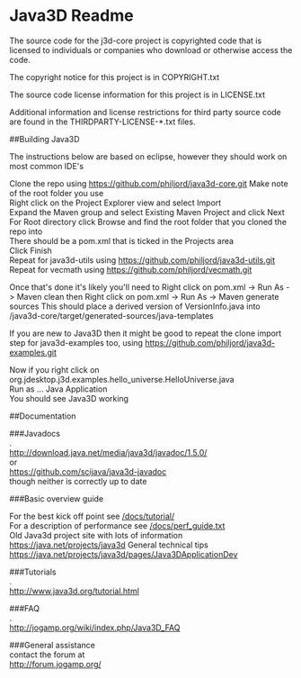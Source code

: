 Java3D Readme
===
The source code for the j3d-core project is copyrighted code that is
licensed to individuals or companies who download or otherwise access
the code.

The copyright notice for this project is in COPYRIGHT.txt

The source code license information for this project is in LICENSE.txt

Additional information and license restrictions for third party source
code are found in the THIRDPARTY-LICENSE-*.txt files.

##Building Java3D

The instructions below are based on eclipse, however they should work on most common IDE's

Clone the repo using 
https://github.com/philjord/java3d-core.git
Make note of the root folder you use  
Right click on the Project Explorer view and select Import  
Expand the Maven group and select Existing Maven Project and click Next  
For Root directory click Browse and find the root folder that you cloned the repo into  
There should be a pom.xml that is ticked in the Projects area  
Click Finish  
Repeat for java3d-utils using
https://github.com/philjord/java3d-utils.git
Repeat for vecmath using
https://github.com/philjord/vecmath.git

Once that's done it's likely you'll need to 
Right click on pom.xml -> Run As -> Maven clean
then
Right click on pom.xml -> Run As -> Maven generate sources
This should place a derived version of VersionInfo.java into /java3d-core/target/generated-sources/java-templates


If you are new to Java3D then it might be good to repeat the clone import step for java3d-examples too, using
https://github.com/philjord/java3d-examples.git 

Now if you right click on  
org.jdesktop.j3d.examples.hello_universe.HelloUniverse.java  
Run as ... Java Application  
You should see Java3D working  

##Documentation

###Javadocs  
.  
<http://download.java.net/media/java3d/javadoc/1.5.0/>  
or  
<https://github.com/scijava/java3d-javadoc>  
though neither is correctly up to date  

###Basic overview guide  

For the best kick off point see [/docs/tutorial/](/docs/tutorial/)   
For a description of performance see [/docs/perf_guide.txt](/docs/perf_guide.txt)  
Old Java3d project site with lots of information <https://java.net/projects/java3d>
General technical tips <https://java.net/projects/java3d/pages/Java3DApplicationDev>  

###Tutorials  
.  
<http://www.java3d.org/tutorial.html>  

###FAQ  
.  
<http://jogamp.org/wiki/index.php/Java3D_FAQ>  

###General assistance  
contact the forum at  
<http://forum.jogamp.org/>  